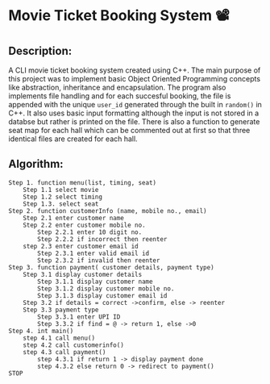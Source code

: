 # Movie Ticket Booking System :film_projector:

## Description:
A CLI movie ticket booking system created using C++. The main purpose of this project was to implement basic Object Oriented Programming concepts like abstraction, inheritance and encapsulation.
The program also implements file handling and for each succesful booking, the file is appended with the unique `user_id` generated through the built in `random()` in C++. It also uses
basic input formatting although the input is not stored in a databse but rather is printed on the file. There is also a function to generate seat map for each hall which can be commented
out at first so that three identical files are created for each hall. 

## Algorithm:
```
Step 1. function menu(list, timing, seat)
    Step 1.1 select movie
    Step 1.2 select timing
    Step 1.3. select seat
Step 2. function customerInfo (name, mobile no., email)
    Step 2.1 enter customer name 
    Step 2.2 enter customer mobile no.
        Step 2.2.1 enter 10 digit no.
        Step 2.2.2 if incorrect then reenter
    step 2.3 enter customer email id
        Step 2.3.1 enter valid email id
        Step 2.3.2 if invalid then reenter
Step 3. function payment( customer details, payment type)
    Step 3.1 display customer details
        Step 3.1.1 display customer name 
        Step 3.1.2 display customer mobile no.
        Step 3.1.3 display customer email id
    Step 3.2 if details = correct ->confirm, else -> reenter
    Step 3.3 payment type
        Step 3.3.1 enter UPI ID
        Step 3.3.2 if find = @ -> return 1, else ->0
Step 4. int main()
    step 4.1 call menu()
    step 4.2 call customerinfo()
    step 4.3 call payment()
        step 4.3.1 if return 1 -> display payment done
        step 4.3.2 else return 0 -> redirect to payment()
STOP
```


